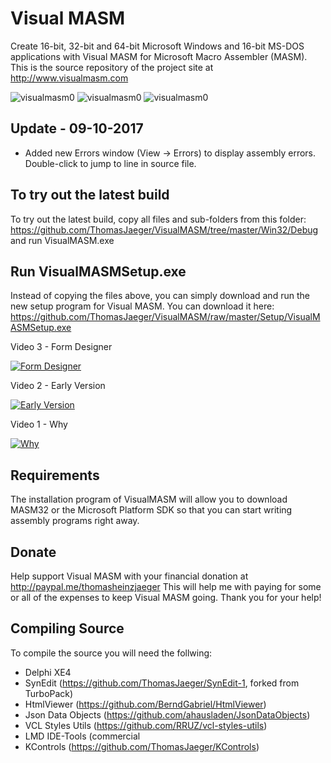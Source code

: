 Visual MASM
===========
Create 16-bit, 32-bit and 64-bit Microsoft Windows and 16-bit MS-DOS applications with Visual MASM for Microsoft Macro Assembler (MASM). This is the source repository of the project site at http://www.visualmasm.com

![visualmasm0](https://user-images.githubusercontent.com/1396719/28137588-d82801a6-671b-11e7-99e6-876f35f4dd55.png)
![visualmasm0](https://user-images.githubusercontent.com/1396719/28137590-d82dee0e-671b-11e7-8f03-84b82cd18d87.png)
![visualmasm0](https://user-images.githubusercontent.com/1396719/28137589-d82d453a-671b-11e7-8ec4-48a8bacc2cc9.png)

Update - 09-10-2017
-------------------
- Added new Errors window (View -> Errors) to display assembly errors. Double-click to jump to line in source file.

To try out the latest build
---------------------------
To try out the latest build, copy all files and sub-folders from this folder:
https://github.com/ThomasJaeger/VisualMASM/tree/master/Win32/Debug
and run VisualMASM.exe

Run VisualMASMSetup.exe
-----------------------
Instead of copying the files above, you can simply download and run the new setup program
for Visual MASM. You can download it here:
https://github.com/ThomasJaeger/VisualMASM/raw/master/Setup/VisualMASMSetup.exe

Video 3 - Form Designer

[![Form Designer](https://img.youtube.com/vi/tsIvckVAdKk/0.jpg)](https://www.youtube.com/watch?v=tsIvckVAdKk)

Video 2 - Early Version

[![Early Version](https://img.youtube.com/vi/YgQFvElx9dA/0.jpg)](https://www.youtube.com/watch?v=YgQFvElx9dA)

Video 1 - Why

[![Why](https://img.youtube.com/vi/GnaeTDGWEzA/0.jpg)](https://www.youtube.com/watch?v=GnaeTDGWEzA)

Requirements
------------
The installation program of VisualMASM will allow you to download MASM32 or the Microsoft Platform SDK so that you can start writing assembly programs right away.

Donate
------
Help support Visual MASM with your financial donation at http://paypal.me/thomasheinzjaeger
This will help me with paying for some or all of the expenses to keep Visual MASM going.
Thank you for your help!

Compiling Source
----------------
To compile the source you will need the follwing:
- Delphi XE4
- SynEdit (https://github.com/ThomasJaeger/SynEdit-1, forked from TurboPack)
- HtmlViewer (https://github.com/BerndGabriel/HtmlViewer)
- Json Data Objects (https://github.com/ahausladen/JsonDataObjects)
- VCL Styles Utils (https://github.com/RRUZ/vcl-styles-utils)
- LMD IDE-Tools (commercial
- KControls (https://github.com/ThomasJaeger/KControls)

